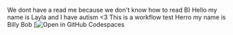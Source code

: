 We dont have a read me because we don't know how to read B)
Hello my name is Layla and I have autism <3
This is a workflow test
Herro my name is Billy Bob
[![Open in GitHub Codespaces](https://codespaces.new/ngosterly/cosc320.project)
